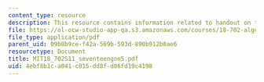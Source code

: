 ```yaml
---
content_type: resource
description: This resource contains information related to handout on the seventeengon.
file: https://ol-ocw-studio-app-qa.s3.amazonaws.com/courses/18-702-algebra-ii-spring-2011/4ebf8b1ca041c015dd8fd86fd19c4198_MIT18_702S11_seventeengon5.pdf
file_type: application/pdf
parent_uid: 09b8b9ce-f42a-569b-593d-890b912b0ae6
resourcetype: Document
title: MIT18_702S11_seventeengon5.pdf
uid: 4ebf8b1c-a041-c015-dd8f-d86fd19c4198
---
```

